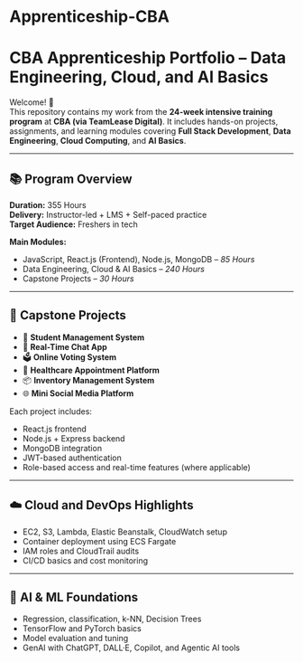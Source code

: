 # Apprenticeship-CBA
# CBA Apprenticeship Portfolio – Data Engineering, Cloud, and AI Basics

Welcome! 👋  
This repository contains my work from the **24-week intensive training program** at **CBA (via TeamLease Digital)**. It includes hands-on projects, assignments, and learning modules covering **Full Stack Development**, **Data Engineering**, **Cloud Computing**, and **AI Basics**.

---

## 📚 Program Overview

**Duration:** 355 Hours  
**Delivery:** Instructor-led + LMS + Self-paced practice  
**Target Audience:** Freshers in tech

**Main Modules:**
- JavaScript, React.js (Frontend), Node.js, MongoDB – *85 Hours*
- Data Engineering, Cloud & AI Basics – *240 Hours*
- Capstone Projects – *30 Hours*

---

## 🧩 Capstone Projects

- 📘 **Student Management System**
- 💬 **Real-Time Chat App**
- 🗳️ **Online Voting System**
- 🏥 **Healthcare Appointment Platform**
- 📦 **Inventory Management System**
- 🌐 **Mini Social Media Platform**

Each project includes:
- React.js frontend
- Node.js + Express backend
- MongoDB integration
- JWT-based authentication
- Role-based access and real-time features (where applicable)

---

## ☁️ Cloud and DevOps Highlights

- EC2, S3, Lambda, Elastic Beanstalk, CloudWatch setup
- Container deployment using ECS Fargate
- IAM roles and CloudTrail audits
- CI/CD basics and cost monitoring

---

## 🤖 AI & ML Foundations

- Regression, classification, k-NN, Decision Trees
- TensorFlow and PyTorch basics
- Model evaluation and tuning
- GenAI with ChatGPT, DALL·E, Copilot, and Agentic AI tools
